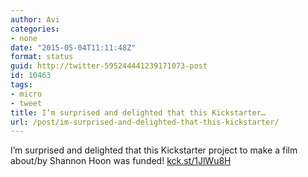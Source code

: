 ```yaml
---
author: Avi
categories:
- none
date: "2015-05-04T11:11:48Z"
format: status
guid: http://twitter-595244441239171073-post
id: 10463
tags:
- micro
- tweet
title: I’m surprised and delighted that this Kickstarter…
url: /post/im-surprised-and-delighted-that-this-kickstarter/
---
```

I’m surprised and delighted that this Kickstarter project to make a film about/by Shannon Hoon was funded! [kck.st/1JlWu8H](http://kck.st/1JlWu8H)